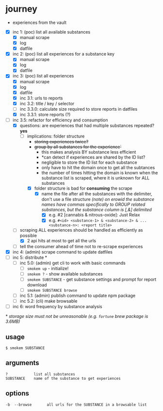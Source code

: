 # journey
- experiences from the vault

- [x] inc 1: (poc) list all available substances
  - [x] manual scrape
  - [x] log
  - [x] datfile
- [x] inc 2: (poc) list all experiences for a substance key
  - [x] manual scrape
  - [x] log
  - [x] datfile
- [x] inc 3: (poc) list all experiences
  - [x] manual scrape
  - [x] log
  - [x] datfile
  - [x] inc 3.1: urls to reports
  - [x] inc 3.2: title / key / selector 
  - [ ] inc 3.3.0: calculate size required to store reports in datfiles
  - [x] inc 3.3.1: store reports (?)
- [ ] inc 3.5: refactor for efficiency and consumption
  - [x] questions: are experiences that had multiple substances repeated? **yes**
    - [ ] implications: folder structure
      - ~~storing experiences twice?~~
      - ~~group by all substances for the experience`~~
        - this makes analysis BY substance less efficient
        - *can detect if experiences are shared by the ID list?
        - negligible to store the ID list for each substance
        - only have to hit the domain once to get all the subtances
        - the number of times hitting the domain is known when the substance list is scraped, where it is unknown for ALL substances
      - [x] folder structure is bad for **consuming** the scrape
        - [x] name the file after all the substances with the delimiter, don't use a file structure
        *(note) on erowid the substance names have commas specifically to GROUP related substances, but the substance column is [,&] delimited*
          - [x] e.g. #2 [cannabis & nitrous-oxide]: Just Relax
          - [x] e.g. `#<id> <substance-1> & <substance-2> & ... <substance-n>: <report title>`
  - [ ] scraping ALL experiences should be handled as efficiently as possible 
    - [x] 2 api hits at most to get all the urls
  - [ ] tell the consumer ahead of time not to re-scrape experiences
- [x] inc 4: (admin) scrape command to update datfiles
- [ ] inc 5: distribute *
  - [ ] inc 5.0: (admin) get cli to work with basic commands
    - [ ] `smokem up` - initialize!
    - [ ] `smokem ?` - show available substances
    - [ ] `smokem SUBSTANCE` - get substance settings and prompt for report download
    - [ ] `smokem SUBSTANCE browse`
  - [ ] inc 5.1: (admin) publish command to update npm package
  - [ ] inc 5.2: (cli) make browsable
- [ ] inc 6: word frequency by substance analysis

\* _storage size must not be unreasonable (e.g. `fortune` brew package is 3.6MB)_

## usage

```
$ smokem SUBSTANCE
```

## arguments
```
?            list all substances
SUBSTANCE    name of the substance to get experiences
```

## options
```
-b  --browse       all urls for the SUBSTANCE in a browsable list
```
